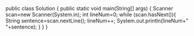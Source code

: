 public class Solution {
    public static void main(String[] args) {
       Scanner scan=new Scanner(System.in);
       int lineNum=0;
       while (scan.hasNext()){
           String sentence=scan.nextLine();
            lineNum++;
            System.out.println(lineNum+" "+sentence);
       }
    }
}
